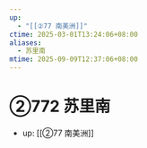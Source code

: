 ```yaml
---
up:
  - "[[②77 南美洲]]"
ctime: 2025-03-01T13:24:06+08:00
aliases:
  - 苏里南
mtime: 2025-09-09T12:37:06+08:00
---
```


# ②772 苏里南

- up: [[②77 南美洲]]
